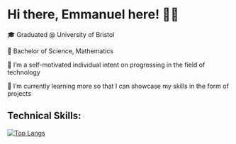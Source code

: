 # Hi there, Emmanuel here! 👋🏾

<p>
🎓 Graduated @ University of Bristol 

📔 Bachelor of Science, Mathematics

🔭 I’m a self-motivated individual intent on progressing in the field of technology

🌱 I’m currently learning more so that I can showcase my skills in the form of projects
<p>

## Technical Skills:
<!--<a href="#"><img align="left" alt="EmmanuelEngelbert | Python" width="50px" src="https://raw.githubusercontent.com/github/explore/80688e429a7d4ef2fca1e82350fe8e3517d3494d/topics/python/python.png" /></a>
<a href="#"><img align="left" alt="EmmanuelEngelbert | PostgreSQL" width="46px" src="https://cdn.freebiesupply.com/logos/large/2x/postgresql-logo-png-transparent.png" /></a>
<a href="#"><img align="left" alt="EmmanuelEngelbert | Excel" width="65px" src="https://download.logo.wine/logo/Microsoft_Excel/Microsoft_Excel-Logo.wine.png" /></a>
<a href="#"><img align="left" alt="EmmanuelEngelbert | Power BI" width="60px" src="https://1000logos.net/wp-content/uploads/2022/08/Microsoft-Power-BI-Logo.png" /></a>


<br />
<br />
<br />-->

[![Top Langs](https://github-readme-stats.vercel.app/api/top-langs/?username=EmmanuelEngelbert&layout=compact)](https://github.com/EmmanuelEngelbert)
<!--[![EmmanuelEngelbert's GitHub stats](https://github-readme-stats.vercel.app/api?username=EmmanuelEngelbert&show_icons=true&theme=transparent)](https://github.com/EmmanuelEngelbert/github-readme-stats)-->



